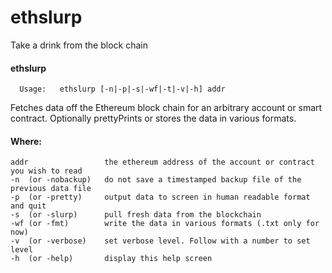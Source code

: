 # ethslurp
Take a drink from the block chain

#### ethslurp

      Usage:   ethslurp [-n|-p|-s|-wf|-t|-v|-h] addr

Fetches data off the Ethereum block chain for an arbitrary account or smart contract. Optionally prettyPrints or stores the data in various formats.

#### Where:

  	addr                 the ethereum address of the account or contract you wish to read
  	-n  (or -nobackup)   do not save a timestamped backup file of the previous data file
  	-p  (or -pretty)     output data to screen in human readable format and quit
  	-s  (or -slurp)      pull fresh data from the blockchain
  	-wf (or -fmt)        write the data in various formats (.txt only for now)
  	-v  (or -verbose)    set verbose level. Follow with a number to set level
  	-h  (or -help)       display this help screen
